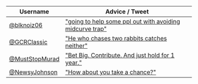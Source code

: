 | Username      | Advice / Tweet                               |
|---------------|-----------------------------------------------|
| [@blknoiz06](https://twitter.com/blknoiz06) | ["going to help some ppl out with avoiding midcurve trap"](https://x.com/blknoiz06/status/1847598284082221350) |
| [@GCRClassic](https://twitter.com/GCRClassic) | ["He who chases two rabbits catches neither"](https://x.com/GCRClassic/status/1636854483148759042) |
| [@MustStopMurad](https://twitter.com/MustStopMurad) | ["Bet Big. Contribute. And just hold for 1 year."](https://x.com/MustStopMurad/status/1852705137938059595) |
| [@NewsyJohnson](https://twitter.com/NewsyJohnson) | ["How about you take a chance?"](https://x.com/NewsyJohnson/status/1690576907748675584) |

